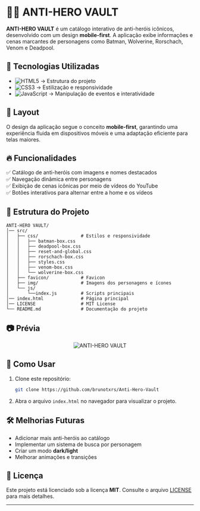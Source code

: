 # 🦸‍♂️ ANTI-HERO VAULT

**ANTI-HERO VAULT** é um catálogo interativo de anti-heróis icônicos, desenvolvido com um design **mobile-first**. A aplicação exibe informações e cenas marcantes de personagens como Batman, Wolverine, Rorschach, Venom e Deadpool.  

## 🚀 Tecnologias Utilizadas  

- ![HTML5](https://img.shields.io/badge/HTML5-E34F26?style=flat-square&logo=html5&logoColor=white) → Estrutura do projeto  
- ![CSS3](https://img.shields.io/badge/CSS3-1572B6?style=flat-square&logo=css3&logoColor=white) → Estilização e responsividade  
-  ![JavaScript](https://img.shields.io/badge/JavaScript-F7DF1E?style=flat-square&logo=javascript&logoColor=black) → Manipulação de eventos e interatividade  

## 🎨 Layout  

O design da aplicação segue o conceito **mobile-first**, garantindo uma experiência fluida em dispositivos móveis e uma adaptação eficiente para telas maiores.  

## 🔥 Funcionalidades  

✅ Catálogo de anti-heróis com imagens e nomes destacados  
✅ Navegação dinâmica entre personagens  
✅ Exibição de cenas icônicas por meio de vídeos do YouTube  
✅ Botões interativos para alternar entre a home e os vídeos  

## 📂 Estrutura do Projeto  

```
ANTI-HERO VAULT/
│── src/
│   ├── css/                # Estilos e responsividade
│   │   ├── batman-box.css
│   │   ├── deadpool-box.css
│   │   ├── reset-and-global.css
│   │   ├── rorschach-box.css
│   │   ├── styles.css
│   │   ├── venom-box.css
│   │   └── wolverine-box.css
│   ├── favicon/            # Favicon
│   ├── img/                # Imagens dos personagens e ícones
│   └── js/
│       └──index.js         # Scripts principais
│── index.html              # Página principal
│── LICENSE                 # MIT License
└── README.md               # Documentação do projeto
```

## 📷 Prévia  

<p align="center">
  <img src="./src/img/ant-herois.gif" alt="ANTI-HERO VAULT">
</p>


## 📌 Como Usar  

1. Clone este repositório:  

   ```sh
   git clone https://github.com/brunotxrs/Anti-Hero-Vault
   ```

2. Abra o arquivo `index.html` no navegador para visualizar o projeto.  

## 🛠 Melhorias Futuras  

- Adicionar mais anti-heróis ao catálogo  
- Implementar um sistema de busca por personagem  
- Criar um modo **dark/light**  
- Melhorar animações e transições  

## 📝 Licença  

Este projeto está licenciado sob a licença **MIT**. Consulte o arquivo [LICENSE](LICENSE) para mais detalhes.  

---